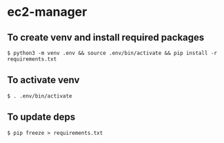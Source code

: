 # ec2-manager


## To create venv and install required packages
`$ python3 -m venv .env && source .env/bin/activate && pip install -r requirements.txt`

## To activate venv
`$ . .env/bin/activate`

## To update deps
`$ pip freeze > requirements.txt`



